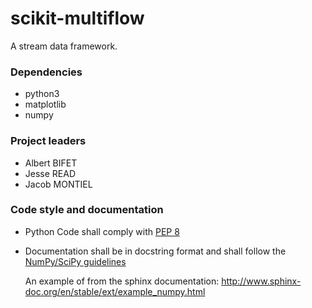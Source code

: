# scikit-multiflow

A stream data framework.

### Dependencies

* python3
* matplotlib
* numpy

### Project leaders

* Albert BIFET
* Jesse READ
* Jacob MONTIEL


### Code style and documentation
* Python Code shall comply with [PEP 8](https://www.python.org/dev/peps/pep-0008/)

* Documentation shall be in docstring format and shall follow the [NumPy/SciPy guidelines](https://github.com/numpy/numpy/blob/master/doc/HOWTO_DOCUMENT.rst.txt)

    An example of from the sphinx documentation: http://www.sphinx-doc.org/en/stable/ext/example_numpy.html
